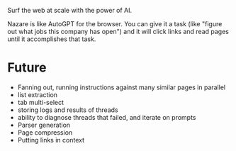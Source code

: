 Surf the web at scale with the power of AI.

Nazare is like AutoGPT for the browser. You can give it a task (like "figure out what jobs this company has open") and it will click links and read pages until it accomplishes that task.

# Future
* Fanning out, running instructions against many similar pages in parallel
* list extraction
* tab multi-select
* storing logs and results of threads
* ability to diagnose threads that failed, and iterate on prompts
* Parser generation
* Page compression
* Putting links in context
